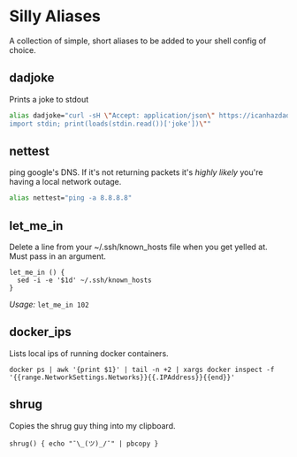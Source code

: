 # Silly Aliases

A collection of simple, short aliases to be added to your shell config of
choice.

## dadjoke
Prints a joke to stdout
```bash
alias dadjoke="curl -sH \"Accept: application/json\" https://icanhazdadjoke.com/ | cat | python -c \"from json import loads;from sys
import stdin; print(loads(stdin.read())['joke'])\""
```

## nettest
ping google's DNS.  If it's not returning packets it's *highly likely* you're
having a local network outage.
```bash
alias nettest="ping -a 8.8.8.8"
```

## let_me_in
Delete a line from your ~/.ssh/known_hosts file when you get yelled at.
Must pass in an argument.
```
let_me_in () {
  sed -i -e '$1d' ~/.ssh/known_hosts
}
```

*Usage:* `let_me_in 102`

## docker_ips
Lists local ips of running docker containers.
```
docker ps | awk '{print $1}' | tail -n +2 | xargs docker inspect -f '{{range.NetworkSettings.Networks}}{{.IPAddress}}{{end}}'
```

## shrug
Copies the shrug guy thing into my clipboard.
```
shrug() { echo "¯\_(ツ)_/¯" | pbcopy }
```

